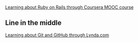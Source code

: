 [Learning about Ruby on Rails through Coursera MOOC course](http://www.coursera.com)

## Line in the middle

[Learning about Git and GitHub through Lynda.com](http://www.lynda.com)
